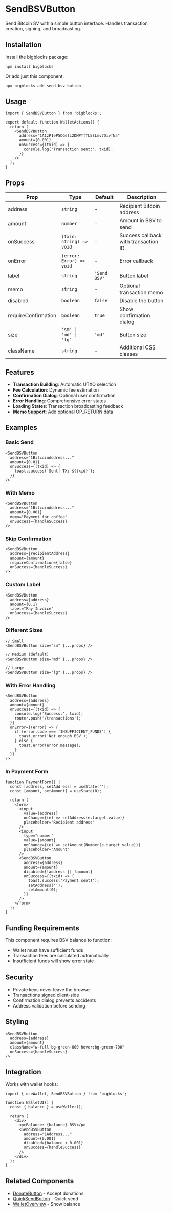 # SendBSVButton

Send Bitcoin SV with a simple button interface. Handles transaction creation, signing, and broadcasting.

## Installation

Install the bigblocks package:

```bash
npm install bigblocks
```

Or add just this component:

```bash
npx bigblocks add send-bsv-button
```

## Usage

```tsx
import { SendBSVButton } from 'bigblocks';

export default function WalletActions() {
  return (
    <SendBSVButton
      address="1A1zP1eP5QGefi2DMPTfTL5SLmv7DivfNa"
      amount={0.001}
      onSuccess={(txid) => {
        console.log('Transaction sent:', txid);
      }}
    />
  );
}
```

## Props

| Prop | Type | Default | Description |
|------|------|---------|-------------|
| address | `string` | - | Recipient Bitcoin address |
| amount | `number` | - | Amount in BSV to send |
| onSuccess | `(txid: string) => void` | - | Success callback with transaction ID |
| onError | `(error: Error) => void` | - | Error callback |
| label | `string` | `'Send BSV'` | Button label |
| memo | `string` | - | Optional transaction memo |
| disabled | `boolean` | `false` | Disable the button |
| requireConfirmation | `boolean` | `true` | Show confirmation dialog |
| size | `'sm' \| 'md' \| 'lg'` | `'md'` | Button size |
| className | `string` | - | Additional CSS classes |

## Features

- **Transaction Building**: Automatic UTXO selection
- **Fee Calculation**: Dynamic fee estimation
- **Confirmation Dialog**: Optional user confirmation
- **Error Handling**: Comprehensive error states
- **Loading States**: Transaction broadcasting feedback
- **Memo Support**: Add optional OP_RETURN data

## Examples

### Basic Send

```tsx
<SendBSVButton
  address="1BitcoinAddress..."
  amount={0.01}
  onSuccess={(txid) => {
    toast.success(`Sent! TX: ${txid}`);
  }}
/>
```

### With Memo

```tsx
<SendBSVButton
  address="1BitcoinAddress..."
  amount={0.001}
  memo="Payment for coffee"
  onSuccess={handleSuccess}
/>
```

### Skip Confirmation

```tsx
<SendBSVButton
  address={recipientAddress}
  amount={amount}
  requireConfirmation={false}
  onSuccess={handleSuccess}
/>
```

### Custom Label

```tsx
<SendBSVButton
  address={address}
  amount={0.1}
  label="Pay Invoice"
  onSuccess={handleSuccess}
/>
```

### Different Sizes

```tsx
// Small
<SendBSVButton size="sm" {...props} />

// Medium (default)
<SendBSVButton size="md" {...props} />

// Large
<SendBSVButton size="lg" {...props} />
```

### With Error Handling

```tsx
<SendBSVButton
  address={address}
  amount={amount}
  onSuccess={(txid) => {
    console.log('Success:', txid);
    router.push('/transactions');
  }}
  onError={(error) => {
    if (error.code === 'INSUFFICIENT_FUNDS') {
      toast.error('Not enough BSV');
    } else {
      toast.error(error.message);
    }
  }}
/>
```

### In Payment Form

```tsx
function PaymentForm() {
  const [address, setAddress] = useState('');
  const [amount, setAmount] = useState(0);
  
  return (
    <form>
      <input
        value={address}
        onChange={(e) => setAddress(e.target.value)}
        placeholder="Recipient address"
      />
      <input
        type="number"
        value={amount}
        onChange={(e) => setAmount(Number(e.target.value))}
        placeholder="Amount"
      />
      <SendBSVButton
        address={address}
        amount={amount}
        disabled={!address || !amount}
        onSuccess={(txid) => {
          toast.success('Payment sent!');
          setAddress('');
          setAmount(0);
        }}
      />
    </form>
  );
}
```

## Funding Requirements

This component requires BSV balance to function:
- Wallet must have sufficient funds
- Transaction fees are calculated automatically
- Insufficient funds will show error state

## Security

- Private keys never leave the browser
- Transactions signed client-side
- Confirmation dialog prevents accidents
- Address validation before sending

## Styling

```tsx
<SendBSVButton
  address={address}
  amount={amount}
  className="w-full bg-green-600 hover:bg-green-700"
  onSuccess={handleSuccess}
/>
```

## Integration

Works with wallet hooks:

```tsx
import { useWallet, SendBSVButton } from 'bigblocks';

function WalletUI() {
  const { balance } = useWallet();
  
  return (
    <div>
      <p>Balance: {balance} BSV</p>
      <SendBSVButton
        address="1Address..."
        amount={0.001}
        disabled={balance < 0.001}
        onSuccess={handleSuccess}
      />
    </div>
  );
}
```

## Related Components

- [DonateButton](/components/donate-button) - Accept donations
- [QuickSendButton](/components/quick-send-button) - Quick send
- [WalletOverview](/components/wallet-overview) - Show balance